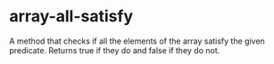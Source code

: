 # array-all-satisfy

A method that checks if all the elements of the array satisfy the given predicate. Returns true if they do and false if they do not.